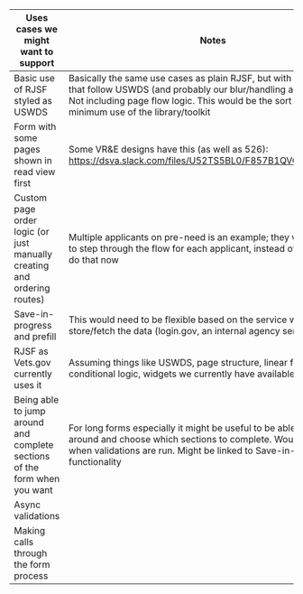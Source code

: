 **Uses cases we might want to support**|**Notes**|**Priority**
-----|-----|-----
Basic use of RJSF styled as USWDS|Basically the same use cases as plain RJSF, but with components that follow USWDS (and probably our blur/handling and validation). Not including page flow logic. This would be the sort of bare minimum use of the library/toolkit|Low
Form with some pages shown in read view first|Some VR&E designs have this (as well as 526): https://dsva.slack.com/files/U52TS5BL0/F857B1QVC/artboard.png|High for Vets.gov, lower for general use
Custom page order logic (or just manually creating and ordering routes)|Multiple applicants on pre-need is an example; they want to be able to step through the flow for each applicant, instead of the way we do that now|High
Save-in-progress and prefill|This would need to be flexible based on the service we're calling to store/fetch the data (login.gov, an internal agency service, etc.)|Medium
RJSF as Vets.gov currently uses it|Assuming things like USWDS, page structure, linear flow, conditional logic, widgets we currently have available, etc.|High
Being able to jump around and complete sections of the form when you want|For long forms especially it might be useful to be able to jump around and choose which sections to complete. Would change when validations are run. Might be linked to Save-in-progress functionality|Medium
Async validations| |Medium
Making calls through the form process| |Low
